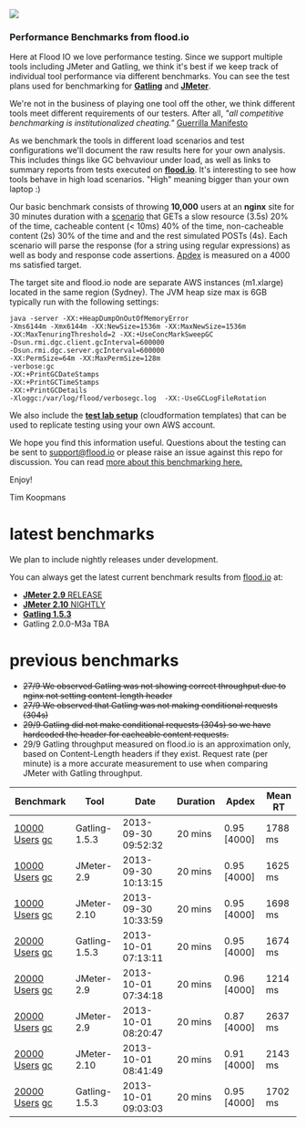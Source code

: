 ![](https://flood.io/assets/flood-logo.png)

### Performance Benchmarks from flood.io

Here at Flood IO we love performance testing. Since we support multiple tools including JMeter and Gatling, we think it's best if we keep track of individual tool performance via different benchmarks. You can see the test plans used for benchmarking for __[Gatling](./benchmarks/spec/gatling.scala)__ and __[JMeter](./benchmarks/spec/jmeter.jmx)__.

We're not in the business of playing one tool off the other, we think different tools meet different requirements of our testers. After all, _"all competitive benchmarking is institutionalized cheating."_ [Guerrilla Manifesto](http://www.perfdynamics.com/Manifesto/gcaprules.html#tth_sEc1.21)

As we benchmark the tools in different load scenarios and test configurations we'll document the raw results here for your own analysis. This includes things like GC behvaviour under load, as well as links to summary reports from tests executed on __[flood.io](https://flood.io)__. It's interesting to see how tools behave in high load scenarios. "High" meaning bigger than your own laptop :)

Our basic benchmark consists of throwing __10,000__ users at an __nginx__ site for 30 minutes duration with a [scenario](./benchmarks/spec/scenario.md) that GETs a slow resource (3.5s) 20% of the time, cacheable content (< 10ms) 40% of the time, non-cacheable content (2s) 30% of the time and and the rest simulated POSTs (4s). Each scenario will parse the response (for a string using regular expressions) as well as body and response code assertions. [Apdex](http://apdex.org) is measured on a 4000 ms satisfied target. 

The target site and flood.io node are separate AWS instances (m1.xlarge) located in the same region (Sydney). The JVM heap size max is 6GB typically run with the following settings:

```
java -server -XX:+HeapDumpOnOutOfMemoryError 
-Xms6144m -Xmx6144m -XX:NewSize=1536m -XX:MaxNewSize=1536m 
-XX:MaxTenuringThreshold=2 -XX:+UseConcMarkSweepGC 
-Dsun.rmi.dgc.client.gcInterval=600000 
-Dsun.rmi.dgc.server.gcInterval=600000 
-XX:PermSize=64m -XX:MaxPermSize=128m 
-verbose:gc 
-XX:+PrintGCDateStamps 
-XX:+PrintGCTimeStamps 
-XX:+PrintGCDetails
-Xloggc:/var/log/flood/verbosegc.log  -XX:-UseGCLogFileRotation
```

We also include the __[test lab setup](./sites)__ (cloudformation templates) that can be used to replicate testing using your own AWS account. 

We hope you find this information useful. Questions about the testing can be sent to support@flood.io or please raise an issue against this repo for discussion. You can read [more about this benchmarking here.](https://flood.io/blog/11-benchmarking-jmeter-and-gatling)

Enjoy!

Tim Koopmans

latest benchmarks
==============
We plan to include nightly releases under development.

You can always get the latest current benchmark results from [flood.io](https://flood.io) at:

* [__JMeter 2.9__ RELEASE](https://flood.io/benchmarks/jmeter)   
* [__JMeter 2.10__ NIGHTLY](https://flood.io/benchmarks/jmeter?version=-2.10)     
* [__Gatling 1.5.3__](https://flood.io/benchmarks/gatling)  
* Gatling 2.0.0-M3a TBA

previous benchmarks
==============
* ~~27/9 We observed Gatling was not showing correct throughput due to nginx not setting content-length header~~
* ~~27/9 We observed that Gatling was not making conditional requests (304s)~~
* ~~29/9 Gatling did not make conditional requests (304s) so we have hardcoded the header for cacheable content requests.~~
* 29/9 Gatling throughput measured on flood.io is an approximation only, based on Content-Length headers if they exist. Request rate (per minute) is a more accurate measurement to use when comparing JMeter with Gatling throughput.

| Benchmark                                     | Tool        | Date                         | Duration | Apdex | Mean RT    |
| -----                                         |-----        |-----                         |-----     |-----      |-----      |
| [10000 Users](https://flood.io/e639303fb162ce) [gc](./benchmarks/results/e639303fb162ce.md) | Gatling-1.5.3 | 2013-09-30 09:52:32 | 20 mins | 0.95 [4000] | 1788 ms |
| [10000 Users](https://flood.io/e281b0e339fb14) [gc](./benchmarks/results/e281b0e339fb14.md) | JMeter-2.9 | 2013-09-30 10:13:15 | 20 mins | 0.95 [4000] | 1625 ms |
| [10000 Users](https://flood.io/9fde49a2f3d43b) [gc](./benchmarks/results/9fde49a2f3d43b.md) | JMeter-2.10 | 2013-09-30 10:33:59 | 20 mins | 0.95 [4000] | 1698 ms |
| [20000 Users](https://flood.io/1cf455229dea6c) [gc](./benchmarks/results/1cf455229dea6c.md) | Gatling-1.5.3 | 2013-10-01 07:13:11 | 20 mins | 0.95 [4000] | 1674 ms |
| [20000 Users](https://flood.io/33ebc2c90560f0) [gc](./benchmarks/results/33ebc2c90560f0.md) | JMeter-2.9 | 2013-10-01 07:34:18 | 20 mins | 0.96 [4000] | 1214 ms |
| [20000 Users](https://flood.io/2037deb43774de) [gc](./benchmarks/results/2037deb43774de.md) | JMeter-2.9 | 2013-10-01 08:20:47 | 20 mins | 0.87 [4000] | 2637 ms |
| [20000 Users](https://flood.io/57b90939e21846) [gc](./benchmarks/results/57b90939e21846.md) | JMeter-2.10 | 2013-10-01 08:41:49 | 20 mins | 0.91 [4000] | 2143 ms |
| [20000 Users](https://flood.io/6666b6bc4cb8a2) [gc](./benchmarks/results/6666b6bc4cb8a2.md) | Gatling-1.5.3 | 2013-10-01 09:03:03 | 20 mins | 0.95 [4000] | 1702 ms |
